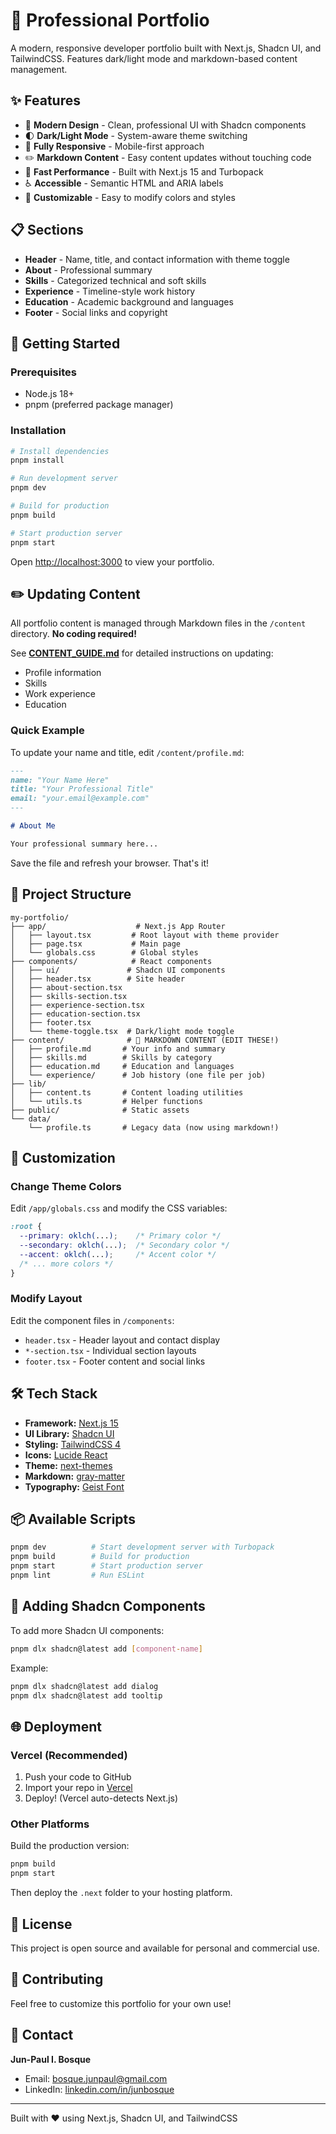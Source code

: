 # 🎨 Professional Portfolio

A modern, responsive developer portfolio built with Next.js, Shadcn UI, and TailwindCSS. Features dark/light mode and markdown-based content management.

## ✨ Features

- 🎯 **Modern Design** - Clean, professional UI with Shadcn components
- 🌓 **Dark/Light Mode** - System-aware theme switching
- 📱 **Fully Responsive** - Mobile-first approach
- ✏️ **Markdown Content** - Easy content updates without touching code
- 🚀 **Fast Performance** - Built with Next.js 15 and Turbopack
- ♿ **Accessible** - Semantic HTML and ARIA labels
- 🎨 **Customizable** - Easy to modify colors and styles

## 📋 Sections

- **Header** - Name, title, and contact information with theme toggle
- **About** - Professional summary
- **Skills** - Categorized technical and soft skills
- **Experience** - Timeline-style work history
- **Education** - Academic background and languages
- **Footer** - Social links and copyright

## 🚀 Getting Started

### Prerequisites

- Node.js 18+ 
- pnpm (preferred package manager)

### Installation

```bash
# Install dependencies
pnpm install

# Run development server
pnpm dev

# Build for production
pnpm build

# Start production server
pnpm start
```

Open [http://localhost:3000](http://localhost:3000) to view your portfolio.

## ✏️ Updating Content

All portfolio content is managed through Markdown files in the `/content` directory. **No coding required!**

See **[CONTENT_GUIDE.md](./CONTENT_GUIDE.md)** for detailed instructions on updating:
- Profile information
- Skills
- Work experience
- Education

### Quick Example

To update your name and title, edit `/content/profile.md`:

```markdown
---
name: "Your Name Here"
title: "Your Professional Title"
email: "your.email@example.com"
---

# About Me

Your professional summary here...
```

Save the file and refresh your browser. That's it!

## 📁 Project Structure

```
my-portfolio/
├── app/                    # Next.js App Router
│   ├── layout.tsx         # Root layout with theme provider
│   ├── page.tsx           # Main page
│   └── globals.css        # Global styles
├── components/            # React components
│   ├── ui/               # Shadcn UI components
│   ├── header.tsx        # Site header
│   ├── about-section.tsx
│   ├── skills-section.tsx
│   ├── experience-section.tsx
│   ├── education-section.tsx
│   ├── footer.tsx
│   └── theme-toggle.tsx  # Dark/light mode toggle
├── content/              # 📝 MARKDOWN CONTENT (EDIT THESE!)
│   ├── profile.md       # Your info and summary
│   ├── skills.md        # Skills by category
│   ├── education.md     # Education and languages
│   └── experience/      # Job history (one file per job)
├── lib/
│   ├── content.ts       # Content loading utilities
│   └── utils.ts         # Helper functions
├── public/              # Static assets
└── data/
    └── profile.ts       # Legacy data (now using markdown!)
```

## 🎨 Customization

### Change Theme Colors

Edit `/app/globals.css` and modify the CSS variables:

```css
:root {
  --primary: oklch(...);    /* Primary color */
  --secondary: oklch(...);  /* Secondary color */
  --accent: oklch(...);     /* Accent color */
  /* ... more colors */
}
```

### Modify Layout

Edit the component files in `/components`:
- `header.tsx` - Header layout and contact display
- `*-section.tsx` - Individual section layouts
- `footer.tsx` - Footer content and social links

## 🛠️ Tech Stack

- **Framework:** [Next.js 15](https://nextjs.org/)
- **UI Library:** [Shadcn UI](https://ui.shadcn.com/)
- **Styling:** [TailwindCSS 4](https://tailwindcss.com/)
- **Icons:** [Lucide React](https://lucide.dev/)
- **Theme:** [next-themes](https://github.com/pacocoursey/next-themes)
- **Markdown:** [gray-matter](https://github.com/jonschlinkert/gray-matter)
- **Typography:** [Geist Font](https://vercel.com/font)

## 📦 Available Scripts

```bash
pnpm dev          # Start development server with Turbopack
pnpm build        # Build for production
pnpm start        # Start production server
pnpm lint         # Run ESLint
```

## 🔧 Adding Shadcn Components

To add more Shadcn UI components:

```bash
pnpm dlx shadcn@latest add [component-name]
```

Example:
```bash
pnpm dlx shadcn@latest add dialog
pnpm dlx shadcn@latest add tooltip
```

## 🌐 Deployment

### Vercel (Recommended)

1. Push your code to GitHub
2. Import your repo in [Vercel](https://vercel.com)
3. Deploy! (Vercel auto-detects Next.js)

### Other Platforms

Build the production version:

```bash
pnpm build
pnpm start
```

Then deploy the `.next` folder to your hosting platform.

## 📝 License

This project is open source and available for personal and commercial use.

## 🤝 Contributing

Feel free to customize this portfolio for your own use!

## 📧 Contact

**Jun-Paul I. Bosque**
- Email: bosque.junpaul@gmail.com
- LinkedIn: [linkedin.com/in/junbosque](https://linkedin.com/in/junbosque)

---

Built with ❤️ using Next.js, Shadcn UI, and TailwindCSS
